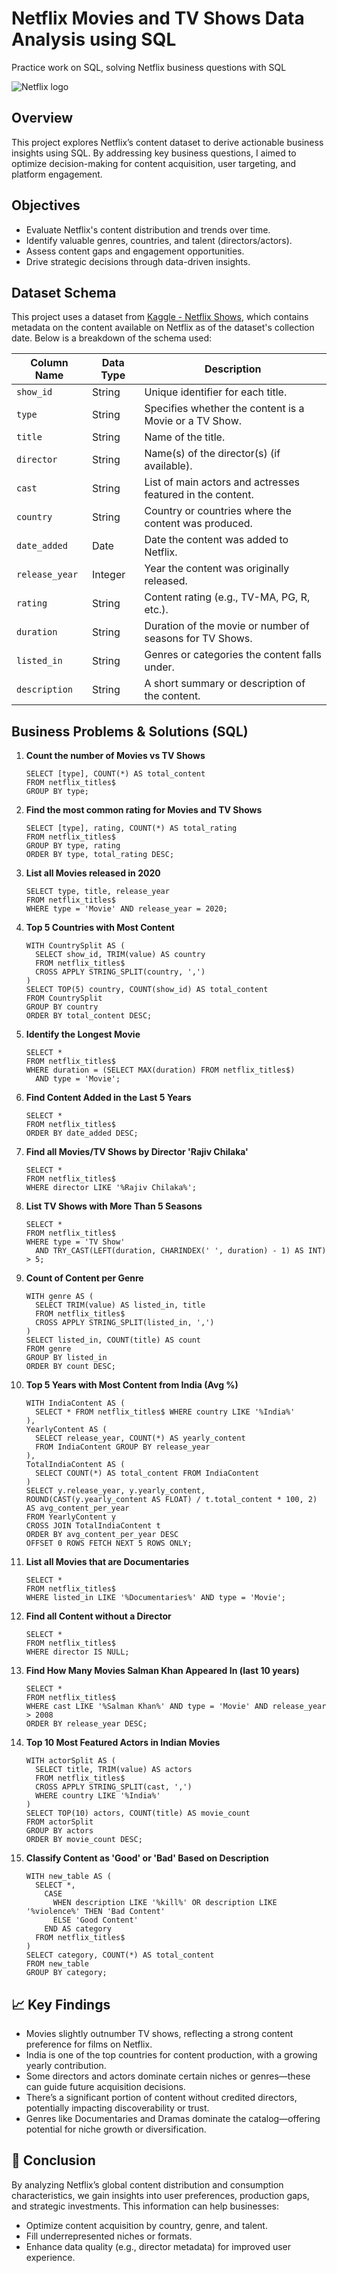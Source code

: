 # Netflix Movies and TV Shows Data Analysis using SQL

Practice work on SQL, solving Netflix business questions with SQL

![Netflix logo]([images/.png](https://github.com/MiebiB/15-business-questions-using-SQL/blob/main/perchE-netflix-disney-aumentato-prezzi-italiani-pagheranno-33-piU-v3-666390.jpg))

<h2>Overview</h2>
<p>
This project explores Netflix’s content dataset to derive actionable business insights using SQL. By addressing key business questions, I aimed to optimize decision-making for content acquisition, user targeting, and platform engagement.
</p>

<h2>Objectives</h2>
<ul>
  <li>Evaluate Netflix's content distribution and trends over time.</li>
  <li>Identify valuable genres, countries, and talent (directors/actors).</li>
  <li>Assess content gaps and engagement opportunities.</li>
  <li>Drive strategic decisions through data-driven insights.</li>
</ul>

<h2>Dataset Schema</h2>

<p>This project uses a dataset from <a href="https://www.kaggle.com/datasets/shivamb/netflix-shows" target="_blank">Kaggle - Netflix Shows</a>, which contains metadata on the content available on Netflix as of the dataset's collection date. Below is a breakdown of the schema used:</p>

<table>
  <thead>
    <tr>
      <th>Column Name</th>
      <th>Data Type</th>
      <th>Description</th>
    </tr>
  </thead>
  <tbody>
    <tr>
      <td><code>show_id</code></td>
      <td>String</td>
      <td>Unique identifier for each title.</td>
    </tr>
    <tr>
      <td><code>type</code></td>
      <td>String</td>
      <td>Specifies whether the content is a Movie or a TV Show.</td>
    </tr>
    <tr>
      <td><code>title</code></td>
      <td>String</td>
      <td>Name of the title.</td>
    </tr>
    <tr>
      <td><code>director</code></td>
      <td>String</td>
      <td>Name(s) of the director(s) (if available).</td>
    </tr>
    <tr>
      <td><code>cast</code></td>
      <td>String</td>
      <td>List of main actors and actresses featured in the content.</td>
    </tr>
    <tr>
      <td><code>country</code></td>
      <td>String</td>
      <td>Country or countries where the content was produced.</td>
    </tr>
    <tr>
      <td><code>date_added</code></td>
      <td>Date</td>
      <td>Date the content was added to Netflix.</td>
    </tr>
    <tr>
      <td><code>release_year</code></td>
      <td>Integer</td>
      <td>Year the content was originally released.</td>
    </tr>
    <tr>
      <td><code>rating</code></td>
      <td>String</td>
      <td>Content rating (e.g., TV-MA, PG, R, etc.).</td>
    </tr>
    <tr>
      <td><code>duration</code></td>
      <td>String</td>
      <td>Duration of the movie or number of seasons for TV Shows.</td>
    </tr>
    <tr>
      <td><code>listed_in</code></td>
      <td>String</td>
      <td>Genres or categories the content falls under.</td>
    </tr>
    <tr>
      <td><code>description</code></td>
      <td>String</td>
      <td>A short summary or description of the content.</td>
    </tr>
  </tbody>
</table>


<h2>Business Problems & Solutions (SQL)</h2>

<ol>
  <li>
    <strong>Count the number of Movies vs TV Shows</strong><br />
    <pre><code>SELECT [type], COUNT(*) AS total_content
FROM netflix_titles$
GROUP BY type;</code></pre>
  </li>
  
  <li>
    <strong>Find the most common rating for Movies and TV Shows</strong><br />
    <pre><code>SELECT [type], rating, COUNT(*) AS total_rating
FROM netflix_titles$
GROUP BY type, rating
ORDER BY type, total_rating DESC;</code></pre>
  </li>

  <li>
    <strong>List all Movies released in 2020</strong><br />
    <pre><code>SELECT type, title, release_year
FROM netflix_titles$
WHERE type = 'Movie' AND release_year = 2020;</code></pre>
  </li>

  <li>
    <strong>Top 5 Countries with Most Content</strong><br />
    <pre><code>WITH CountrySplit AS (
  SELECT show_id, TRIM(value) AS country
  FROM netflix_titles$
  CROSS APPLY STRING_SPLIT(country, ',')
)
SELECT TOP(5) country, COUNT(show_id) AS total_content
FROM CountrySplit
GROUP BY country
ORDER BY total_content DESC;</code></pre>
  </li>

  <li>
    <strong>Identify the Longest Movie</strong><br />
    <pre><code>SELECT *
FROM netflix_titles$
WHERE duration = (SELECT MAX(duration) FROM netflix_titles$)
  AND type = 'Movie';</code></pre>
  </li>

  <li>
    <strong>Find Content Added in the Last 5 Years</strong><br />
    <pre><code>SELECT *
FROM netflix_titles$
ORDER BY date_added DESC;</code></pre>
  </li>

  <li>
    <strong>Find all Movies/TV Shows by Director 'Rajiv Chilaka'</strong><br />
    <pre><code>SELECT *
FROM netflix_titles$
WHERE director LIKE '%Rajiv Chilaka%';</code></pre>
  </li>

  <li>
    <strong>List TV Shows with More Than 5 Seasons</strong><br />
    <pre><code>SELECT *
FROM netflix_titles$
WHERE type = 'TV Show'
  AND TRY_CAST(LEFT(duration, CHARINDEX(' ', duration) - 1) AS INT) > 5;</code></pre>
  </li>

  <li>
    <strong>Count of Content per Genre</strong><br />
    <pre><code>WITH genre AS (
  SELECT TRIM(value) AS listed_in, title
  FROM netflix_titles$
  CROSS APPLY STRING_SPLIT(listed_in, ',')
)
SELECT listed_in, COUNT(title) AS count
FROM genre
GROUP BY listed_in
ORDER BY count DESC;</code></pre>
  </li>

  <li>
    <strong>Top 5 Years with Most Content from India (Avg %)</strong><br />
    <pre><code>WITH IndiaContent AS (
  SELECT * FROM netflix_titles$ WHERE country LIKE '%India%'
),
YearlyContent AS (
  SELECT release_year, COUNT(*) AS yearly_content
  FROM IndiaContent GROUP BY release_year
),
TotalIndiaContent AS (
  SELECT COUNT(*) AS total_content FROM IndiaContent
)
SELECT y.release_year, y.yearly_content,
ROUND(CAST(y.yearly_content AS FLOAT) / t.total_content * 100, 2) AS avg_content_per_year
FROM YearlyContent y
CROSS JOIN TotalIndiaContent t
ORDER BY avg_content_per_year DESC
OFFSET 0 ROWS FETCH NEXT 5 ROWS ONLY;</code></pre>
  </li>

  <li>
    <strong>List all Movies that are Documentaries</strong><br />
    <pre><code>SELECT *
FROM netflix_titles$
WHERE listed_in LIKE '%Documentaries%' AND type = 'Movie';</code></pre>
  </li>

  <li>
    <strong>Find all Content without a Director</strong><br />
    <pre><code>SELECT *
FROM netflix_titles$
WHERE director IS NULL;</code></pre>
  </li>

  <li>
    <strong>Find How Many Movies Salman Khan Appeared In (last 10 years)</strong><br />
    <pre><code>SELECT *
FROM netflix_titles$
WHERE cast LIKE '%Salman Khan%' AND type = 'Movie' AND release_year > 2008
ORDER BY release_year DESC;</code></pre>
  </li>

  <li>
    <strong>Top 10 Most Featured Actors in Indian Movies</strong><br />
    <pre><code>WITH actorSplit AS (
  SELECT title, TRIM(value) AS actors
  FROM netflix_titles$
  CROSS APPLY STRING_SPLIT(cast, ',')
  WHERE country LIKE '%India%'
)
SELECT TOP(10) actors, COUNT(title) AS movie_count
FROM actorSplit
GROUP BY actors
ORDER BY movie_count DESC;</code></pre>
  </li>

  <li>
    <strong>Classify Content as 'Good' or 'Bad' Based on Description</strong><br />
    <pre><code>WITH new_table AS (
  SELECT *,
    CASE
      WHEN description LIKE '%kill%' OR description LIKE '%violence%' THEN 'Bad Content'
      ELSE 'Good Content'
    END AS category
  FROM netflix_titles$
)
SELECT category, COUNT(*) AS total_content
FROM new_table
GROUP BY category;</code></pre>
  </li>
</ol>

<h2>📈 Key Findings</h2>
<ul>
  <li>Movies slightly outnumber TV shows, reflecting a strong content preference for films on Netflix.</li>
  <li>India is one of the top countries for content production, with a growing yearly contribution.</li>
  <li>Some directors and actors dominate certain niches or genres—these can guide future acquisition decisions.</li>
  <li>There’s a significant portion of content without credited directors, potentially impacting discoverability or trust.</li>
  <li>Genres like Documentaries and Dramas dominate the catalog—offering potential for niche growth or diversification.</li>
</ul>

<h2>🧠 Conclusion</h2>
<p>
By analyzing Netflix’s global content distribution and consumption characteristics, we gain insights into user preferences, production gaps, and strategic investments. This information can help businesses:
</p>
<ul>
  <li>Optimize content acquisition by country, genre, and talent.</li>
  <li>Fill underrepresented niches or formats.</li>
  <li>Enhance data quality (e.g., director metadata) for improved user experience.</li>
</ul>
